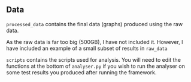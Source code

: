 ## Data

`processed_data` contains the final data (graphs) produced using the raw data.

As the raw data is far too big (500GB), I have not included it. However, I have included an example of a small subset of results in `raw_data`

`scripts` contains the scripts used for analysis. You will need to edit the functions at the bottom of `analyser.py`
if you wish to run the analyser on some test results you produced after running the framework.
